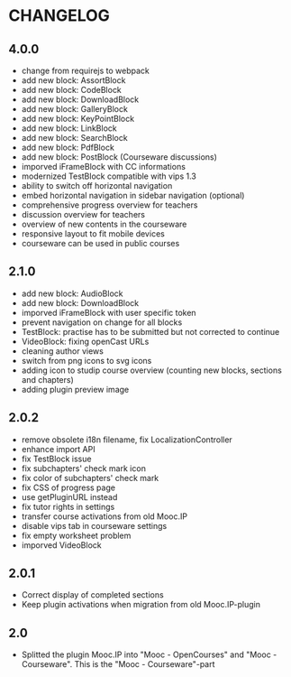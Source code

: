 CHANGELOG
=========
4.0.0
-----
* change from requirejs to webpack
* add new block: AssortBlock
* add new block: CodeBlock
* add new block: DownloadBlock
* add new block: GalleryBlock
* add new block: KeyPointBlock
* add new block: LinkBlock
* add new block: SearchBlock
* add new block: PdfBlock
* add new block: PostBlock (Courseware discussions)
* imporved iFrameBlock with CC informations
* modernized TestBlock compatible with vips 1.3
* ability to switch off horizontal navigation
* embed horizontal navigation in sidebar navigation (optional)
* comprehensive progress overview for teachers
* discussion overview for teachers
* overview of new contents in the courseware
* responsive layout to fit mobile devices
* courseware can be used in public courses

2.1.0
-----
* add new block: AudioBlock
* add new block: DownloadBlock
* imporved iFrameBlock with user specific token
* prevent navigation on change for all blocks
* TestBlock: practise has to be submitted but not corrected to continue
* VideoBlock: fixing openCast URLs
* cleaning author views
* switch from png icons to svg icons
* adding icon to studip course overview (counting new blocks, sections and chapters)
* adding plugin preview image

2.0.2
-----
* remove obsolete i18n filename, fix LocalizationController
* enhance import API
* fix TestBlock issue
* fix subchapters' check mark icon
* fix color of subchapters' check mark
* fix CSS of progress page
* use getPluginURL instead
* fix tutor rights in settings
* transfer course activations from old Mooc.IP
* disable vips tab in courseware settings
* fix empty worksheet problem
* imporved VideoBlock 

2.0.1
-----
* Correct display of completed sections
* Keep plugin activations when migration from old Mooc.IP-plugin

2.0
---
* Splitted the plugin Mooc.IP into "Mooc - OpenCourses" and "Mooc - Courseware". This is the "Mooc - Courseware"-part
